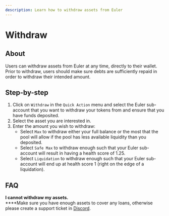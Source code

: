 ```yaml
---
description: Learn how to withdraw assets from Euler
---
```


# Withdraw

## About

Users can withdraw assets from Euler at any time, directly to their wallet. Prior to withdraw, users should make sure debts are sufficiently repaid in order to withdraw their intended amount.&#x20;

## Step-by-step

1. Click on `Withdraw` in the `Quick Action` menu and select the Euler sub-account that you want to withdraw your tokens from and ensure that you have funds deposited.
2. Select the asset you are interested in.
3. Enter the amount you wish to withdraw:
   * Select `Max` to withdraw either your full balance or the most that the pool will allow if the pool has less available liquidity than you deposited.
   * Select `Safe Max` to withdraw enough such that your Euler sub-account will result in having a health score of 1.25.
   * Select `Liquidation` to withdraw enough such that your Euler sub-account will end up at health score 1 (right on the edge of a liquidation).

## FAQ

**I cannot withdraw my assets.**\
****Make sure you have enough assets to cover any loans, otherwise please create a support ticket in [Discord](https://discord.gg/CdG97VSYGk).
